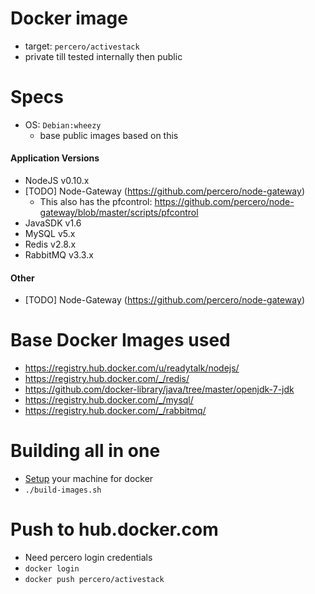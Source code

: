 # Docker image
* target: `percero/activestack`
* private till tested internally then public

# Specs
* OS: `Debian:wheezy` 
  * base public images based on this

#### Application Versions
* NodeJS v0.10.x
* [TODO] Node-Gateway (https://github.com/percero/node-gateway)
  * This also has the pfcontrol: https://github.com/percero/node-gateway/blob/master/scripts/pfcontrol
* JavaSDK v1.6
* MySQL v5.x
* Redis v2.8.x
* RabbitMQ v3.3.x

#### Other
* [TODO] Node-Gateway (https://github.com/percero/node-gateway)

# Base Docker Images used
* https://registry.hub.docker.com/u/readytalk/nodejs/
* https://registry.hub.docker.com/_/redis/
* https://github.com/docker-library/java/tree/master/openjdk-7-jdk
* https://registry.hub.docker.com/_/mysql/
* https://registry.hub.docker.com/_/rabbitmq/

# Building all in one
* [Setup](https://github.com/percero/docker/README) your machine for docker
* `./build-images.sh`

# Push to hub.docker.com
* Need percero login credentials
* `docker login`
* `docker push percero/activestack`
